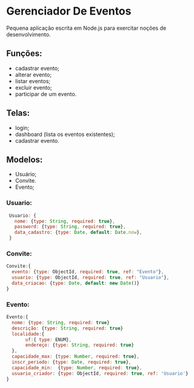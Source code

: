 # Gerenciador De Eventos
Pequena aplicação escrita em Node.js para exercitar noções de desenvolvimento. 

## Funções: 
 - cadastrar evento; 
 - alterar evento; 
 - listar eventos; 
 - excluir evento; 
 - participar de um evento.

## Telas: 
  - login; 
  - dashboard (lista os eventos existentes); 
  - cadastrar evento.

## Modelos: 
   - Usuário; 
   - Convite. 
   - Evento; 

 ### Usuario: 
 ```javascript 
  Usuario: {
    nome: {type: String, required: true},
	password: {type: String, required: true},
	data_cadastro: {type: Date, default: Date.now},
  }
 ```

 ### Convite:

  ```javascript
 Convite:{
    evento: {type: ObjectId, required: true, ref: "Evento"}, 
    usuario: {type: ObjectId, required: true, ref: "Usuario"}, 
    data_criacao: {type: Date, default: new Date()}
  }
  ```

### Evento:

  ```javascript
 Evento:{
    nome: {type: String, required: true}
	descrição: {type: String, required: true}
	localidade:{
	     uf:{ type: ENUM},
	     endereço: {type: String, required: true}
	},
	capacidade_max: {type: Number, required: true},
	inscr_periodo: {type: Date, required: true},
	capacidade_min:  {type: Number, required: true},
	usuario_criador: {type: ObjectId, required: true, ref: 'Usuario'}
  }
  ```

